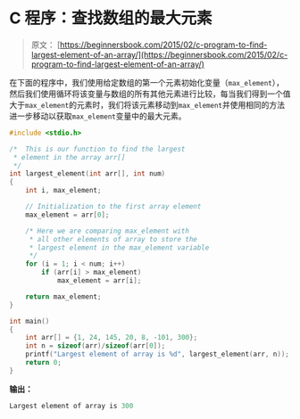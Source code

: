 # C 程序：查找数组的最大元素

> 原文： [https://beginnersbook.com/2015/02/c-program-to-find-largest-element-of-an-array/](https://beginnersbook.com/2015/02/c-program-to-find-largest-element-of-an-array/)

在下面的程序中，我们使用给定数组的第一个元素初始化变量（`max_element`），然后我们使用循环将该变量与数组的所有其他元素进行比较，每当我们得到一个值大于`max_element`的元素时，我们将该元素移动到`max_element`并使用相同的方法进一步移动以获取`max_element`变量中的最大元素。

```c
#include <stdio.h>

/*  This is our function to find the largest
 * element in the array arr[]
 */
int largest_element(int arr[], int num)
{
    int i, max_element;

    // Initialization to the first array element
    max_element = arr[0];

    /* Here we are comparing max_element with
     * all other elements of array to store the 
     * largest element in the max_element variable
     */
    for (i = 1; i < num; i++)         
        if (arr[i] > max_element)
            max_element = arr[i];

    return max_element;
}

int main()
{
    int arr[] = {1, 24, 145, 20, 8, -101, 300};
    int n = sizeof(arr)/sizeof(arr[0]);
    printf("Largest element of array is %d", largest_element(arr, n));
    return 0;
}
```

**输出：**

```c
Largest element of array is 300
```